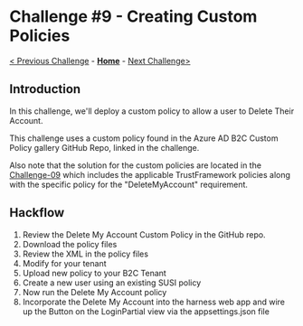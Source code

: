 # Challenge \#9 - Creating Custom Policies

[< Previous Challenge](./08-prepare-ief.md) - **[Home](./README.md)** - [Next Challenge>](./10-appinsights.md)
## Introduction

In this challenge, we'll deploy a custom policy to allow a user to Delete Their Account.

This challenge uses a custom policy found in the Azure AD B2C Custom Policy gallery GitHub Repo, linked in the challenge.

Also note that the solution for the custom policies are located in the [Challenge-09](./Solutions/Challenge-09) which includes the applicable TrustFramework policies along with the specific policy for the "DeleteMyAccount" requirement.

## Hackflow

1. Review the Delete My Account Custom Policy in the GitHub repo.
2. Download the policy files
3. Review the XML in the policy files
4. Modify for your tenant
5. Upload new policy to your B2C Tenant
6. Create a new user using an existing SUSI policy
7. Now run the Delete My Account policy
8. Incorporate the Delete My Account into the harness web app and wire up the Button on the LoginPartial view via the appsettings.json file

